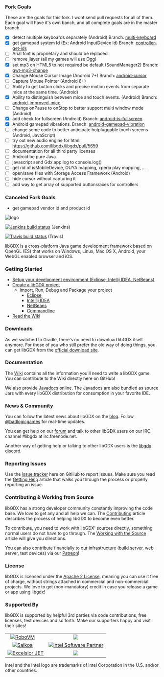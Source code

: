 ### Fork Goals
These are the goals for this fork. I wont send pull requests for all of them. Each goal will have it's own banch, and all complete goals are in the master branch.
- [X] detect multiple keyboards separately (Android) Branch: [multi-keyboard](https://github.com/GrantOjanen/libgdx/tree/multi-keyboard)
- [X] get gamepad system Id (Ex: Android InputDevice Id) Branch: [controller-get-ids](https://github.com/GrantOjanen/libgdx/tree/controller-get-ids)
- [ ] Arial font is proprietary and should be replaced
- [ ] remove jlayer (all my games will use Ogg)
- [X] set mp3 on HTML5 to not required be default (SoundManager2) Branch: [gwt-mp3-change](https://github.com/GrantOjanen/libgdx/tree/gwt-mp3-change)
- [X] Change Mouse Cursor Image (Android 7+) Branch: [android-cursor](https://github.com/GrantOjanen/libgdx/tree/android-cursor)
- [ ] Capture Mouse Pointer (Android 8+)
- [ ] Ability to get button clicks and precise motion events from separate mice at the same time. (Android)
- [X] Ability to distinguish between mice and touch events. (Android) Branch: [android-improved-mice](https://github.com/GrantOjanen/libgdx/tree/android-improved-mice)
- [ ] Change onPause to onStop to better support multi window mode (Android)
- [X] add check for fullscreen (Android) Branch: [android-is-fullscreen](https://github.com/GrantOjanen/libgdx/tree/android-is-fullscreen)
- [X] Android gamepad vibrations. Branch: [android-gamepad-vibration](https://github.com/GrantOjanen/libgdx/tree/android-gamepad-vibration)
- [ ] change some code to better anticipate hotpluggable touch screens (Android, JavaScript)
- [ ] try out new audio engine for html: https://github.com/libgdx/libgdx/pull/5659
- [ ] documentation for all third party licenses
- [ ] Android be pure Java
- [ ] javascript send Gdx.app.log to console.log()
- [ ] get rid of isMobileDevice, OUYA mapping, xperia play mapping, ...
- [ ] open/save files with Storage Access Framework (Android)
- [ ] hide cursor without capturing it
- [ ] add way to get array of supported buttons/axes for controllers

### Canceled Fork Goals
- get gamepad vendor id and product id

![logo](http://libgdx.badlogicgames.com/img/logo.png)

[![Jenkins build status](https://libgdx.badlogicgames.com/jenkins/buildStatus/icon?job=libgdx&.png)](https://libgdx.badlogicgames.com/jenkins/job/libgdx/) (Jenkins)

[![Travis build status](https://travis-ci.org/libgdx/libgdx.svg?branch=master)](https://travis-ci.org/libgdx/libgdx) (Travis)

libGDX is a cross-platform Java game development framework based on 
OpenGL (ES) that works on Windows, Linux, Mac OS X, Android, your
WebGL enabled browser and iOS.

### Getting Started
  * [Setup your development environment (Eclipse, Intellij IDEA, NetBeans)](https://github.com/libgdx/libgdx/wiki/Setting-up-your-Development-Environment-%28Eclipse%2C-Intellij-IDEA%2C-NetBeans%29)
  * [Create a libGDX project](https://github.com/libgdx/libgdx/wiki/Project-Setup-Gradle)
    * Import, Run, Debug and Package your project
      * [Eclipse](https://github.com/libgdx/libgdx/wiki/Gradle-and-Eclipse)
      * [Intellij IDEA](https://github.com/libgdx/libgdx/wiki/Gradle-and-Intellij-IDEA)
      * [NetBeans](https://github.com/libgdx/libgdx/wiki/Gradle-and-NetBeans)
      * [Commandline](https://github.com/libgdx/libgdx/wiki/Gradle-on-the-Commandline)
  * [Read the Wiki](https://github.com/libgdx/libgdx/wiki)

### Downloads
As we switched to Gradle, there's no need to download libGDX itself anymore. For those of you who still prefer the old way of doing things, you can get libGDX from the [official download site](http://libgdx.badlogicgames.com/download.html).

### Documentation
The [Wiki](https://github.com/libgdx/libgdx/wiki) contains all the information you'll need to write a 
libGDX game. You can contribute to the Wiki directly here on GitHub!

We also provide [Javadocs](http://libgdx.badlogicgames.com/nightlies/docs/api/) online. The Javadocs are
also bundled as source Jars with every libGDX distribution for consumption in your favorite IDE.

### News & Community
You can follow the latest news about libGDX on the [blog](http://www.badlogicgames.com). Follow
[@badlogicgames](https://twitter.com/badlogicgames) for real-time updates.

You can get help on our [forum](http://badlogicgames.com/forum/) and talk to other libGDX 
users on our IRC channel #libgdx at irc.freenode.net.

Another way of getting help or talking to other libGDX users is the [libgdx discord](https://discord.gg/6pgDK9F).

### Reporting Issues
Use the [issue tracker](https://github.com/libgdx/libgdx/issues?page=1&state=open) here on GitHub to report issues. Make sure you read the 
[Getting Help](https://github.com/libgdx/libgdx/wiki/Getting-help) article that walks you through
the process or properly reporting an issue.

### Contributing & Working from Source
libGDX has a strong developer community constantly improving the code base. We love to
get any and all help we can. The [Contributing](https://github.com/libgdx/libgdx/wiki/Contributing) 
article describes the process of helping libGDX to become even better.

To contribute, you need to work with libGDX' sources directly, something normal users do not
have to go through. The [Working with the Source](https://github.com/libgdx/libgdx/wiki/Running-demos-%26-tests)
article will give you directions.

You can also contribute financially to our infrastructure (build server, web server, test devices) via our [Patreon](http://patreon.com/libgdx)!

### License
libGDX is licensed under the [Apache 2 License](http://www.apache.org/licenses/LICENSE-2.0.html), meaning you
can use it free of charge, without strings attached in commercial and non-commercial projects. We love to
get (non-mandatory) credit in case you release a game or app using libgdx!

### Supported By
libGDX is supported by helpful 3rd parties via code contributions, free licenses, test devices and so forth. Make our supporters happy and visit their sites!

<table>
<tr>
<td style="text-align: center;"><a href="https://github.com/MobiVM/robovm"><img style="margin-right:20px" src="http://libgdx.badlogicgames.com/img/robovm.png" alt="RoboVM" /></a></td>
<td style="text-align: center;"><a href="http://bit.ly/spinegdx"><img src="http://libgdx.badlogicgames.com/img/spine.png"></a></td>
</tr>

<tr>
<td style="text-align: center;"><a href="http://bit.ly/saikoagdx"><img style="margin-right:20px" src="http://libgdx.badlogicgames.com/img/saikoa.png" alt="Saikoa" /></a></td>
<td style="text-align: center;"><a href="http://bit.ly/intelgdx"><img src="http://libgdx.badlogicgames.com/img/intel.png" alt="intel Software Partner" /></a></td>
</tr>

<tr>
<td style="text-align: center;"><a href="http://bit.ly/jetblog"><img src="http://libgdx.badlogicgames.com/img/excelsior.png" alt="Excelsior JET"></a></td>
<td style="text-align: center;"><a href="http://bit.ly/nextpeergdx"><img src="http://libgdx.badlogicgames.com/img/nextpeer.png"></a></td>
</tr>
</table>

Intel and the Intel logo are trademarks of Intel Corporation in the U.S. and/or other countries.
